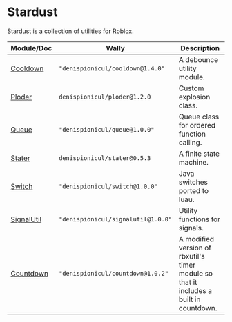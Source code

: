# Stardust

Stardust is a collection of utilities for Roblox.

| Module/Doc | Wally | Description |
| --- | --- | --- |
| [Cooldown](https://denispionicul.github.io/Stardust/api/Cooldown) | `"denispionicul/cooldown@1.4.0"` | A debounce utility module. |
| [Ploder](https://denispionicul.github.io/Stardust/api/Ploder) | `denispionicul/ploder@1.2.0` | Custom explosion class. |
| [Queue](https://denispionicul.github.io/Stardust/api/Queue) | `"denispionicul/queue@1.0.0"` | Queue class for ordered function calling. |
| [Stater](https://denispionicul.github.io/Stardust/api/Stater) | `denispionicul/stater@0.5.3` | A finite state machine. |
| [Switch](https://denispionicul.github.io/Stardust/api/Switch) | `"denispionicul/switch@1.0.0"` | Java switches ported to luau. |
| [SignalUtil](https://denispionicul.github.io/Stardust/api/SignalUtil) | `"denispionicul/signalutil@1.0.0"` | Utility functions for signals. |
| [Countdown](https://denispionicul.github.io/Stardust/api/Countdown) | `"denispionicul/countdown@1.0.2"` | A modified version of rbxutil's timer module so that it includes a built in countdown. |